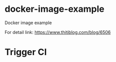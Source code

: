 # docker-image-example
Docker image example

For detail link: https://www.thitiblog.com/blog/6506
# Trigger CI
